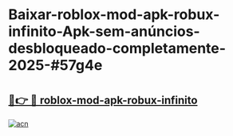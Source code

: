 # Baixar-roblox-mod-apk-robux-infinito-Apk-sem-anúncios-desbloqueado-completamente-2025-#57g4e

# <h2><a href="https://ainizakaria.my?title=roblox-mod-apk-robux-infinito&ref=24M">🔗👉 🔴 roblox-mod-apk-robux-infinito</a></h2>

[![acn](https://github.com/user-attachments/assets/0f9c940e-d8b0-45ae-aac7-cd30a18b3e1c)](https://ainizakaria.my?title=roblox-mod-apk-robux-infinito&ref=24M)

